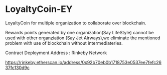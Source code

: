 # LoyaltyCoin-EY
LoyaltyCoin for multiple organization to collaborate over blockchain.

Rewards points generated by one organization(Say LifeStyle) cannot be used with other organziation (Say Jet Airways),we eliminate the mentioned problem with use of blockchain without intermediateries. 

Contract Deployment Address : Rinkeby Network

https://rinkeby.etherscan.io/address/0x92b70eb0b1718753e0537ee7fefc2637fc130d9c
